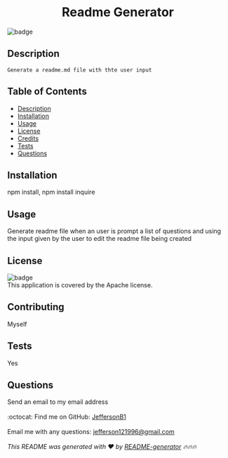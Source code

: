 
  <h1 align="center">Readme Generator </h1>
  
  ![badge](https://img.shields.io/badge/license-Apache-brightgreen)<br />
  ## Description
    Generate a readme.md file with thte user input
  ## Table of Contents
  - [Description](#description)
  - [Installation](#installation)
  - [Usage](#usage)
  - [License](#license)
  - [Credits](#credits)
  - [Tests](#tests)
  - [Questions](#questions)
  ## Installation
   npm install, npm install inquire
  ## Usage
   Generate readme file when an user is prompt a list of questions and using the input given by the user to edit the readme file being created
  ## License
  ![badge](https://img.shields.io/badge/license-Apache-brightgreen)
  <br />
  This application is covered by the Apache license. 
  ## Contributing
   Myself
  ## Tests
   Yes
  ## Questions
   Send an email to my email address<br />
  <br />
  :octocat: Find me on GitHub: [JeffersonB1](https://github.com/JeffersonB1)<br />
  <br />
   Email me with any questions: jefferson121996@gmail.com<br /><br />
  _This README was generated with ❤️ by [README-generator](https://github.com/jeffersonB1) 🔥🔥🔥_
      